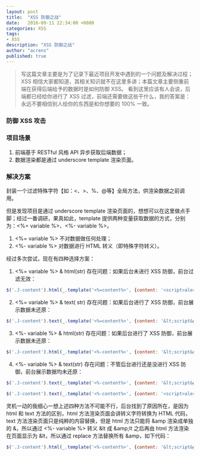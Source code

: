 ```yaml
---
layout: post
title:  "XSS 防御之战"
date:   2016-09-11 22:34:00 +0800
categories: XSS
tags: 
- XSS
description: "XSS 防御之战"
author: "acrens"
published: true
---
```


> 写这篇文章主要是为了记录下最近项目开发中遇到的一个问题及解决过程；XSS 相信大家都知道，其相关知识就不在这里多讲；本篇文章主要侧重前端在获得后端给予的数据时是如何防御 XSS。 看到这里应该有人会说，后端都已经给你进行了 XSS 过滤，前端还需要做这些干什么，我的答案是：永远不要相信别人给你的东西是和你想要的 100% 一致。
<!--more-->

### 防御 XSS 攻击
### 项目场景
1. 前端基于 RESTful 风格 API 异步获取后端数据；
2. 数据渲染都是通过 underscore template 渲染页面。

### 解决方案
封装一个过滤特殊字符【如：<、>、%、@等】全局方法，供渲染数据之前调用。

但是发现项目是通过 underscore template 渲染页面的，想想可以在这里做点手脚；经过一番调研，果真如此，template 提供两种变量获取数据的方式，分别为：<%= variable %>、<%- variable %>。
1. <%= variable %> 不对数据做任何处理；
2. <%- variable %> 对数据进行 HTML 转义（即特殊字符转义）。

经过多次尝试，现在有四种选择方案：
1. <%= variable %> & html(str)
存在问题：如果后台未进行 XSS 防御，前台过滤无效：
``` javascript
$('.J-content').html(_.template('<%=content%>', {content: '<script>alert(1);</script>'}));
```
2.  <%= variable %> & text( str)
存在问题：如果后台进行了 XSS 防御，前台展示数据未还原：
``` javascript
$('.J-content').text(_.template('<%=content%>', {content: '&lt;script&gt;alert(1);&lt;/script&gt;'}));
```
3.   <%- variable %> & html(str)
存在问题：如果后台进行了 XSS 防御，前台展示数据未还原：
``` javascript
$('.J-content').html(_.template('<%-content%>', {content: '&lt;script&gt;alert(1);&lt;/script&gt;'}));
```
4.   <%- variable %> & text(str)
存在问题：不管后台进行还是没进行 XSS 防御，前台展示数据均未还原：
``` javascript
$('.J-content').text(_.template('<%-content%>', {content: '&lt;script&gt;alert(1);&lt;/script&gt;'}));

$('.J-content').text(_.template('<%-content%>', {content: '<script>alert(1);</script>'}));
```

灵机一动的我细心一想上述四种方法不可能不行，后台找到了原因所在，是因为 html 和 text 方法的区别，html 方法渲染页面会讲转义字符转换为 HTML 代码，text 方法渲染页面只是纯粹的内容替换，但是 html 方法只能将 &amp 渲染成单独的 &，所以通过 <%- variable %> 转义 &lt 成 &amp\;lt 之后再由 html 方法渲染在页面显示为 &lt，所以通过 replace 方法替换所有 &amp，如下代码：
``` javascript
$('.J-content').html(_.template('<%-content%>', {content: '&lt;script&gt;alert(1);&lt;/script&gt;'}).replace(/&amp;/g, '&'));
```